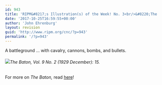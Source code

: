 ```yaml
---
id: 943
title: 'RIPM&#8217;s Illustration(s) of the Week! No. 3<br/>&#8220;The Orchestra Player&#8217;s Idea of a Modern Score&#8221;'
date: '2017-10-25T16:59:55+00:00'
author: 'John Ehrenburg'
layout: revision
guid: 'http://www.ripm.org/cnc/?p=943'
permalink: '/?p=943'
---
```


A battleground … with cavalry, cannons, bombs, and bullets.

###### ![](http://www.ripm.org/cnc/wp-content/uploads/2017/10/3-graphic-score.jpg)*The Baton*, Vol. 9 No. 2 (1929 December): 15.

For more on *The Baton,* read [here](http://ripm.org/index.php?page=JournalInfo&ABB=BAT)!